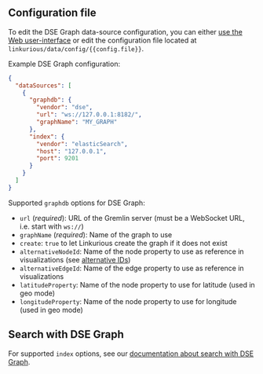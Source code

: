 ## Configuration file

To edit the DSE Graph data-source configuration, you can either [use the Web user-interface](/configure-sources/#using-the-web-user-interface)
or edit the configuration file located at `linkurious/data/config/{{config.file}}`.

Example DSE Graph configuration:
```json
{
  "dataSources": [
    {
      "graphdb": {
        "vendor": "dse",
        "url": "ws://127.0.0.1:8182/",
        "graphName": "MY_GRAPH"
      },
      "index": {
        "vendor": "elasticSearch",
        "host": "127.0.0.1",
        "port": 9201
      }
    }
  ]
}
```

Supported `graphdb` options for DSE Graph:

- `url` (*required*): URL of the Gremlin server (must be a WebSocket URL, i.e. start with `ws://`)
- `graphName` (*required*): Name of the graph to use
- `create`: `true` to let Linkurious create the graph if it does not exist
- `alternativeNodeId`: Name of the node property to use as reference in visualizations (see [alternative IDs](/alternative-ids))
- `alternativeEdgeId`: Name of the edge property to use as reference in visualizations
- `latitudeProperty`: Name of the node property to use for latitude (used in geo mode)
- `longitudeProperty`: Name of the node property to use for longitude (used in geo mode)

## Search with DSE Graph

For supported `index` options, see our [documentation about search with DSE Graph](/search-dse).
